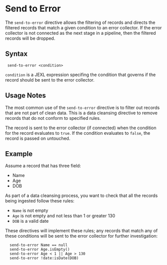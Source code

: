 # Send to Error

The `send-to-error` directive allows the filtering of records and directs the filtered
records that match a given condition to an error collector. If the error collector is not
connected as the next stage in a pipeline, then the filtered records will be dropped.

## Syntax

```
 send-to-error <condition>
```

`condition` is a JEXL expression specifing the condition that governs if the record should
be sent to the error collector.

## Usage Notes

The most common use of the `send-to-error` directive is to filter out records that are not
part of clean data. This is a data cleansing directive to remove records that do not
conform to specified rules.

The record is sent to the error collector (if connected) when the condition for the record
evaluates to `true`. If the condition evaluates to `false`, the record is passed on
untouched.

## Example

Assume a record that has three field:

* Name
* Age
* DOB

As part of a data cleansing process, you want to check that all the records being ingested
follow these rules:

* `Name` is not empty
* `Age` is not empty and not less than 1 or greater 130
* `DOB` is a valid date

These directives will implement these rules; any records that match any of these
conditions will be sent to the error collector for further investigation:

```
  send-to-error Name == null
  send-to-error Age.isEmpty()
  send-to-error Age < 1 || Age > 130
  send-to-error !date:isDate(DOB)
```
